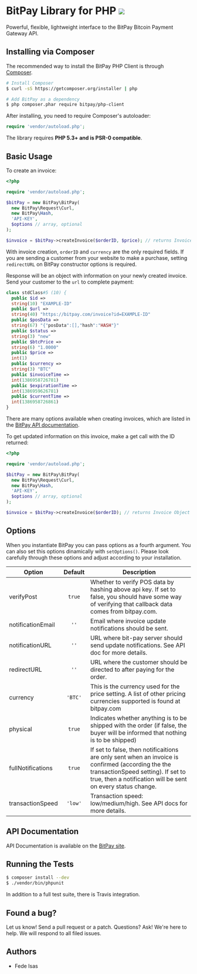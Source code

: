 # BitPay Library for PHP [![](https://secure.travis-ci.org/fedeisas/php-client.png)](http://travis-ci.org/fedeisas/php-client)
Powerful, flexible, lightweight interface to the BitPay Bitcoin Payment Gateway API.

## Installing via Composer

The recommended way to install the BitPay PHP Client is through [Composer](http://getcomposer.org).
```bash
# Install Composer
$ curl -sS https://getcomposer.org/installer | php

# Add BitPay as a dependency
$ php composer.phar require bitpay/php-client
```

After installing, you need to require Composer's autoloader:
```php
require 'vendor/autoload.php';
```
The library requires **PHP 5.3+ and is PSR-0 compatible**.

## Basic Usage

To create an invoice:
```php
<?php

require 'vendor/autoload.php';

$bitPay = new BitPay\BitPay(
  new BitPay\Request\Curl,
  new BitPay\Hash,
  'API-KEY',
  $options // array, optional
);

$invoice = $bitPay->createInvoice($orderID, $price); // returns Invoice Object
```

With invoice creation, `orderID` and `currency` are the only required fields. If you are sending a customer from your website to make a purchase, setting `redirectURL` on BitPay constructor options is required.

Response will be an object with information on your newly created invoice. Send your customer to the `url` to complete payment:
```php
class stdClass#5 (10) {
  public $id =>
  string(10) "EXAMPLE-ID"
  public $url =>
  string(40) "https://bitpay.com/invoice?id=EXAMPLE-ID"
  public $posData =>
  string(67) "{"posData":[],"hash":"HASH"}"
  public $status =>
  string(3) "new"
  public $btcPrice =>
  string(6) "1.0000"
  public $price =>
  int(1)
  public $currency =>
  string(3) "BTC"
  public $invoiceTime =>
  int(1386958726781)
  public $expirationTime =>
  int(1386959626781)
  public $currentTime =>
  int(1386958726861)
}
```
There are many options available when creating invoices, which are listed in the [BitPay API documentation](https://bitpay.com/bitcoin-payment-gateway-api).

To get updated information on this invoice, make a get call with the ID returned:
```php
<?php

require 'vendor/autoload.php';

$bitPay = new BitPay\BitPay(
  new BitPay\Request\Curl,
  new BitPay\Hash,
  'API-KEY',
  $options // array, optional
);

$invoice = $bitPay->createInvoice($orderID); // returns Invoice Object
```

## Options

When you instantiate BitPay you can pass options as a fourth argument. You can also set this options dinamically with `setOptions()`.
Please look carefully through these options and adjust according to your installation.

| Option | Default | Description |
|--------|:-------:|-------------|
| verifyPost | `true` | Whether to verify POS data by hashing above api key.  If set to false, you should have some way of verifying that callback data comes from bitpay.com. |
| notificationEmail | `''` | Email where invoice update notifications should be sent. |
| notificationURL | `''` | URL where bit-pay server should send update notifications. See API doc for more details. |
| redirectURL | `''` | URL where the customer should be directed to after paying for the order. |
| currency | `'BTC'` | This is the currency used for the price setting.  A list of other pricing currencies supported is found at bitpay.com |
| physical | `true` | Indicates whether anything is to be shipped with the order (if false, the buyer will be informed that nothing is to be shipped) |
| fullNotifications | `true` | If set to false, then notificaitions are only sent when an invoice is confirmed (according the the transactionSpeed setting). If set to true, then a notification will be sent on every status change. |
| transactionSpeed | `'low'` | Transaction speed: low/medium/high. See API docs for more details. |

## API Documentation

API Documentation is available on the [BitPay site](https://bitpay.com/bitcoin-payment-gateway-api).

## Running the Tests
```bash
$ composer install --dev
$ ./vendor/bin/phpunit
```
In addition to a full test suite, there is Travis integration.

## Found a bug?
Let us know! Send a pull request or a patch. Questions? Ask! We're here to help. We will respond to all filed issues.

## Authors
* Fede Isas